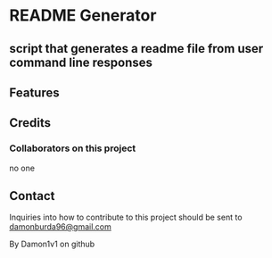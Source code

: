 # README Generator
## script that generates a readme file from user command line responses

## Features


## Credits
### Collaborators on this project
no one

## Contact
Inquiries into how to contribute to this project should be sent to damonburda96@gmail.com

By Damon1v1 on github

